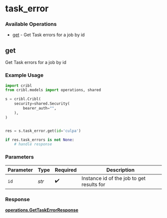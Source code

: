 # task_error

### Available Operations

* [get](#get) - Get Task errors for a job by id

## get

Get Task errors for a job by id

### Example Usage

```python
import cribl
from cribl.models import operations, shared

s = cribl.Cribl(
    security=shared.Security(
        bearer_auth="",
    ),
)


res = s.task_error.get(id='culpa')

if res.task_errors is not None:
    # handle response
```

### Parameters

| Parameter                                 | Type                                      | Required                                  | Description                               |
| ----------------------------------------- | ----------------------------------------- | ----------------------------------------- | ----------------------------------------- |
| `id`                                      | *str*                                     | :heavy_check_mark:                        | Instance id of the job to get results for |


### Response

**[operations.GetTaskErrorResponse](../../models/operations/gettaskerrorresponse.md)**


